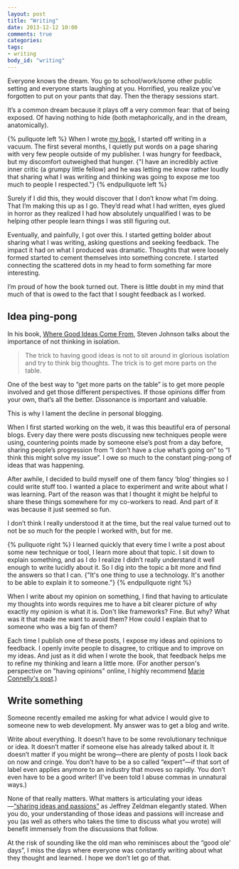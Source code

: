 ```yaml
---
layout: post
title: "Writing"
date: 2013-12-12 10:00
comments: true
categories: 
tags:
- writing
body_id: "writing"
---
```

Everyone knows the dream. You go to school/work/some other public setting and everyone starts laughing at you. Horrified, you realize you’ve forgotten to put on your pants that day. Then the therapy sessions start.

It’s a common dream because it plays off a very common fear: that of being exposed. Of having nothing to hide (both metaphorically, and in the dream, anatomically). 

{% pullquote left %}
When I wrote [my book](http://implementingresponsivedesign.com), I started off writing in a vacuum. The first several months, I quietly put words on a page sharing with very few people outside of my publisher. I was hungry for feedback, but my discomfort outweighed that hunger. {"I have an incredibly active inner critic (a grumpy little fellow) and he was letting me know rather loudly that sharing what I was writing and thinking was going to expose me too much to people I respected."}
{% endpullquote left %}

Surely if I did this, they would discover that I don’t know what I’m doing. That I’m making this up as I go. They’d read what I had written, eyes glued in horror as they realized I had how absolutely unqualified I was to be helping other people learn things I was still figuring out.

Eventually, and painfully, I got over this. I started getting bolder about sharing what I was writing, asking questions and seeking feedback. The impact it had on what I produced was dramatic. Thoughts that were loosely formed started to cement themselves into something concrete. I started connecting the scattered dots in my head to form something far more interesting. 

I’m proud of how the book turned out. There is little doubt in my mind that much of that is owed to the fact that I sought feedback as I worked.

## Idea ping-pong
In his book, [Where Good Ideas Come From](http://www.amazon.com/Where-Good-Ideas-Come-From/dp/1594485380), Steven Johnson talks about the importance of not thinking in isolation.

> The trick to having good ideas is not to sit around in glorious isolation and try to think big thoughts. The trick is to get more parts on the table.

One of the best way to &ldquo;get more parts on the table&rdquo; is to get more people involved and get those different perspectives. If those opinions differ from your own, that’s all the better. Dissonance is important and valuable.

This is why I lament the decline in personal blogging.

When I first started working on the web, it was this beautiful era of personal blogs. Every day there were posts discussing new techniques people were using, countering points made by someone else’s post from a day before, sharing people’s progression from &ldquo;I don’t have a clue what’s going on&rdquo; to &ldquo;I think this might solve my issue&rdquo;.  I owe so much to the constant ping-pong of ideas that was happening.

After awhile, I decided to build myself one of them fancy ‘blog’ thingies so I could write stuff too. I wanted a place to experiment and write about what I was learning. Part of the reason was that I thought it might be helpful to share these things somewhere for my co-workers to read. And part of it was because it just seemed so fun.

I don’t think I really understood it at the time, but the real value turned out to not be so much for the people I worked with, but for me.

{% pullquote right %}
I learned quickly that every time I write a post about some new technique or tool, I learn more about that topic. I sit down to explain something, and as I do I realize I didn’t really understand it well enough to write lucidly about it. So I dig into the topic a bit more and find the answers so that I can. {"It's one thing to use a technology. It's another to be able to explain it to someone."}
{% endpullquote right %}

When I write about my opinion on something, I find that having to articulate my thoughts into words requires me to have a bit clearer picture of why exactly my opinion is what it is. Don't like frameworks? Fine. But why? What was it that made me want to avoid them? How could I explain that to someone who was a big fan of them?

Each time I publish one of these posts, I expose my ideas and opinions to feedback. I openly invite people to disagree, to critique and to improve on my ideas. And just as it did when I wrote the book, that feedback helps me to refine my thinking and learn a little more. (For another person's perspective on "having opinions" online, I highly recommend [Marie Connelly's post](http://marieconnelly.com/2013/12/my-orange-coat-of-internet-opinions/).)

## Write something
Someone recently emailed me asking for what advice I would give to someone new to web development. My answer was to get a blog and write.

Write about everything. It doesn’t have to be some revolutionary technique or idea. It doesn’t matter if someone else has already talked about it. It doesn’t matter if you might be wrong—there are plenty of posts I look back on now and cringe. You don’t have to be a so called &ldquo;expert&rdquo;—if that sort of label even applies anymore to an industry that moves so rapidly. You don’t even have to be a good writer! (I’ve been told I abuse commas in unnatural ways.)

None of that really matters. What matters is articulating your ideas—[&ldquo;sharing ideas and passions&rdquo;](http://www.zeldman.com/2013/12/11/this-is-a-website/) as Jeffrey Zeldman elegantly stated. When you do, your understanding of those ideas and passions will increase and you (as well as others who takes the time to discuss what you wrote) will benefit immensely from the discussions that follow.

At the risk of sounding like the old man who reminisces about the &ldquo;good ole’ days&rdquo;, I miss the days where everyone was constantly writing about what they thought and learned. I hope we don’t let go of that.
